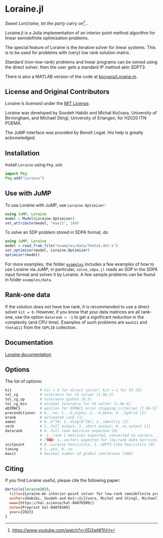 # Loraine.jl

*Sweet Lor(r)aine, let the party carry on[^1]...*

[^1]: https://www.youtube.com/watch?v=0D2wNf1lVrI

Loraine.jl is a Julia implementation of an interior point method algorithm for
linear semidefinite optimization problems. 

The special feature of Loraine is the iterative solver for linear systems. This
is to be used for problems with (very) low rank solution matrix.

Standard (non-low-rank) problems and linear programs can be solved using the
direct solver; then the user gets a standard IP method akin SDPT3.

There is also a MATLAB version of the code at [kocvara/Loraine.m](https://github.com/kocvara/Loraine.m).

## License and Original Contributors

Loraine is licensed under the [MIT License](https://github.com/kocvara/Loraine.jl/blob/main/LICENSE.md).

Loraine was developed by Soodeh Habibi and Michal Kočvara, University of
Birmingham, and Michael Stingl, University of Erlangen, for H2020 ITN POEMA. 

The JuMP interface was provided by Benoît Legat. His help is greatly
acknowledged.

## Installation 

Install `Loraine` using `Pkg.add`:
```julia
import Pkg
Pkg.add("Loraine")
```

## Use with JuMP

To use Loraine with JuMP, use `Loraine.Optimizer`:
```julia
using JuMP, Loraine
model = Model(Loraine.Optimizer)
set_attribute(model, "maxit", 100)
```

To solve an SDP problem stored in SDPA format, do
```julia
using JuMP, Loraine
model = read_from_file("examples/data/theta1.dat-s")
set_optimizer(model, Loraine.Optimizer)
optimize!(model)
```

For more examples, the folder [`examples`](https://github.com/kocvara/Loraine.jl/tree/main/examples)
includes a few examples of how to use Loraine via JuMP; in particular,
`solve_sdpa.jl` reads an SDP in the SDPA input format and solves it by Loraine.
A few sample problems can be found in folder `examples/data`.

## Rank-one data
If the solution does not have low rank, it is recommended to use a direct 
solver `kit = 0`. However, if you know that your data matrices are all rank-one, 
use the option `datarank = -1` to get a significant reduction in the complexity 
(and CPU time). Examples of such problems are `maxG11` and `thetaG11` from the 
`SDPLIB` collection.

## Documentation
[Loraine documentation](https://kocvara.github.io/Loraine.jl/low-rank_solutions.html)

## Options

The list of options:
```julia
kit             # kit = 0 for direct solver; kit = 1 for CG [0]
tol_cg          # tolerance for CG solver [1.0e-2]
tol_cg_up       # tolerance update [0.5]
tol_cg_min      # minimal tolerance for CG solver [1.0e-6]
eDIMACS         # epsilon for DIMACS error stopping criterion [1.0e-5]
preconditioner  # 0...no; 1...H_alpha; 2...H_beta; 4...hybrid [1]
erank           # estimated rank [1]
aamat           # 0..A^TA; 1..diag(A^TA); 2..identity [2]
verb            # 2..full output; 1..short output; 0..no output [1]
datarank        # 0..full rank matrices expected [0]
                # -1..rank-1 matrices expected, converted to vectors, if possible
                # (TBD) 1..vectors expected for low-rank data matrices
initpoint       # 0..Loraine heuristics, 1..SDPT3-like heuristics [0]
timing          # 1..yes, 0..no
maxit           # maximal number of global iterations [200]
```

## Citing

If you find Loraine useful, please cite the following paper:
```bibtex
@article{loraine2023,
  title={Loraine-An interior-point solver for low-rank semidefinite programming},
  author={Habibi, Soodeh and Ko{\v{c}}vara, Michal and Stingl, Michael},
  www={https://hal.science/hal-04076509/}
  note={Preprint hal-04076509}
  year={2023}
}
```
